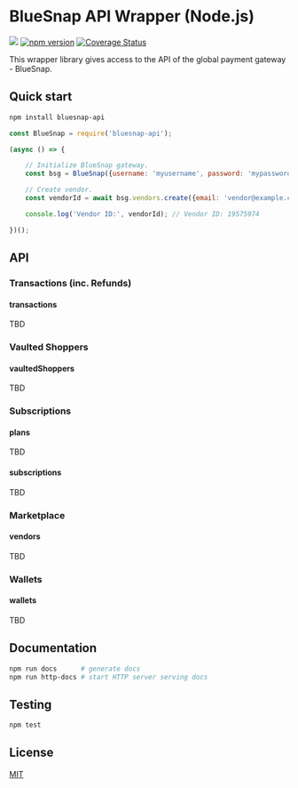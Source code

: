 # BlueSnap API Wrapper (Node.js)

![](https://github.com/romfrolov/bluesnap-api-node/workflows/build/badge.svg) [![npm version](https://badge.fury.io/js/bluesnap-api.svg)](https://badge.fury.io/js/bluesnap-api) [![Coverage Status](https://coveralls.io/repos/github/romfrolov/bluesnap-api-node/badge.svg?branch=master)](https://coveralls.io/github/romfrolov/bluesnap-api-node?branch=master)

This wrapper library gives access to the API of the global payment gateway - BlueSnap.

## Quick start

```bash
npm install bluesnap-api
```

```js
const BlueSnap = require('bluesnap-api');

(async () => {

    // Initialize BlueSnap gateway.
    const bsg = BlueSnap({username: 'myusername', password: 'mypassword'});

    // Create vendor.
    const vendorId = await bsg.vendors.create({email: 'vendor@example.com', country: 'RU'});

    console.log('Vendor ID:', vendorId); // Vendor ID: 19575974

})();
```

## API

### Transactions (inc. Refunds)

#### transactions

TBD

### Vaulted Shoppers

#### vaultedShoppers

TBD

### Subscriptions

#### plans

TBD

#### subscriptions

TBD

### Marketplace

#### vendors

TBD

### Wallets

#### wallets

TBD

## Documentation

```bash
npm run docs      # generate docs
npm run http-docs # start HTTP server serving docs
```

## Testing

```bash
npm test
```

## License

[MIT](./LICENSE)
